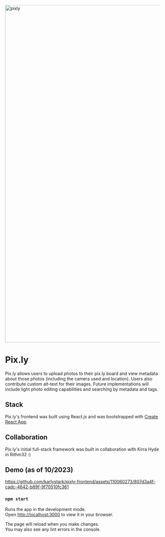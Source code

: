 <img width="1096" alt="pixly" src="https://github.com/karlystark/pixly-frontend/assets/110060273/d3e91641-3fb8-4fb1-8fe7-db65f0e6837f"> 

# Pix.ly

Pix.ly allows users to upload photos to their pix.ly board and view metadata about those photos (including the camera used and location). Users also contribute custom alt-text for their images. Future implementations will include light photo editing capabilities and searching by metadata and tags. 

## Stack
Pix.ly's frontend was built using React.js and was bootstrapped with [Create React App](https://github.com/facebook/create-react-app).

## Collaboration
Pix.ly's initial full-stack framework was built in collaboration with Kirra Hyde in Rithm32 :) 

## Demo (as of 10/2023)



https://github.com/karlystark/pixly-frontend/assets/110060273/807d3a4f-cadc-4642-b89f-9f70510fc361




### `npm start`

Runs the app in the development mode.\
Open [http://localhost:3000](http://localhost:3000) to view it in your browser.

The page will reload when you make changes.\
You may also see any lint errors in the console.



